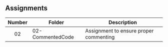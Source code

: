 ## Assignments

| Number | Folder | Description |
| :----: | ------ | ----------- |
|   02     | 02-CommentedCode    |  Assignment to ensure proper commenting  |
